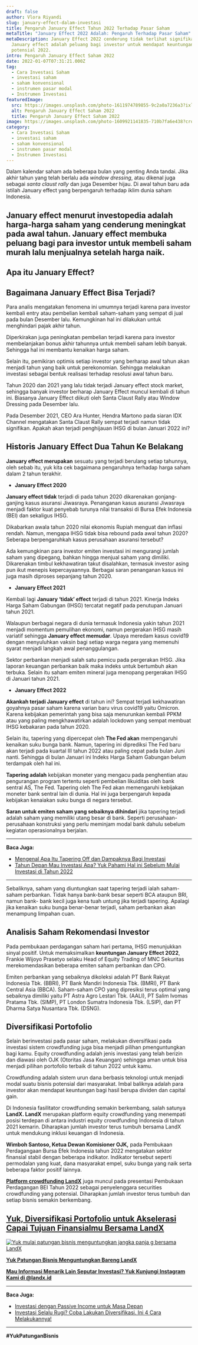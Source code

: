 ```yaml
---
draft: false
author: Vlora Riyandi
slug: january-effect-dalam-investasi
title: Pengaruh January Effect Tahun 2022 Terhadap Pasar Saham
metaTitle: "January Effect 2022 Adalah: Pengaruh Terhadap Pasar Saham"
metaDescription: January Effect 2022 cenderung tidak terlihat signifikan.
  January effect adalah peluang bagi investor untuk mendapat keuntungan saham
  potensial 2022.
intro: Pengaruh January Effect Saham 2022
date: 2022-01-07T07:31:21.000Z
tag:
  - Cara Investasi Saham
  - investasi saham
  - saham konvensional
  - instrumen pasar modal
  - Instrumen Investasi
featuredImage:
  src: https://images.unsplash.com/photo-1611974789855-9c2a0a7236a3?ixlib=rb-1.2.1&ixid=MnwxMjA3fDB8MHxwaG90by1wYWdlfHx8fGVufDB8fHx8&auto=format&fit=crop&w=870&q=80
  alt: Pengaruh January Effect Saham 2022
  title: Pengaruh January Effect Saham 2022
image: https://images.unsplash.com/photo-1609921141835-710b7fa6e438?crop=entropy&cs=tinysrgb&fit=max&fm=jpg&ixid=MnwxMTc3M3wwfDF8c2VhcmNofDZ8fGphbnVhcnklMjBlZmZlY3R8ZW58MHx8fHwxNjQxNTM5NjY4&ixlib=rb-1.2.1&q=80&w=1080
category:
  - Cara Investasi Saham
  - investasi saham
  - saham konvensional
  - instrumen pasar modal
  - Instrumen Investasi
---
```

Dalam kalendar saham ada beberapa bulan yang penting Anda tandai. Jika akhir tahun yang telah berlalu ada *window dressing*, atau dikenal juga sebagai *santa claust rally* dan juga Desember hijau. Di awal tahun baru ada istilah January effect yang berpengaruh terhadap iklim dunia saham Indonesia.

## **January effect** menurut investopedia adalah harga-harga saham yang cenderung meningkat pada awal tahun. January effect membuka peluang bagi para investor untuk membeli saham murah lalu menjualnya setelah harga naik.

## Apa itu January Effect?

## Bagaimana January Effect Bisa Terjadi?

Para analis mengatakan fenomena ini umumnya terjadi karena para investor kembali entry atau pembelian kembali saham-saham yang sempat di jual pada bulan Desember lalu. Kemungkinan hal ini dilakukan untuk menghindari pajak akhir tahun.

Diperkirakan juga peningkatan pembelian terjadi karena para investor membelanjakan bonus akhir tahunnya untuk membeli saham lebih banyak. Sehingga hal ini membantu kenaikan harga saham.

Selain itu, pemikiran optimis setiap investor yang berharap awal tahun akan menjadi tahun yang baik untuk perekonomian. Sehingga melakukan investasi sebagai bentuk realisasi terhadap resolusi awal tahun baru.

Tahun 2020 dan 2021 yang lalu tidak terjadi January effect stock market, sehingga banyak investor berharap January Effect muncul kembali di tahun ini. Biasanya January Effect diikuti oleh Santa Claust Rally atau Window Dressing pada Desember lalu.

Pada Desember 2021, CEO Ara Hunter, Hendra Martono pada siaran IDX Channel mengatakan Santa Claust Rally sempat terjadi namun tidak signifikan. Apakah akan terjadi penghijauan IHSG di bulan Januari 2022 ini?

## Historis January Effect Dua Tahun Ke Belakang

**January effect merupakan** sesuatu yang terjadi berulang setiap tahunnya, oleh sebab itu, yuk kita cek bagaimana pengaruhnya terhadap harga saham dalam 2 tahun terakhir.

* **January Effect 2020**

**January effect tidak** terjadi di pada tahun 2020 dikarenakan gonjang-ganjing kasus asuransi Jiwasraya. Penanganan kasus asuransi Jiwasraya menjadi faktor kuat penyebab turunya nilai transaksi di Bursa Efek Indonesia (BEI) dan sekaligus IHSG.

Dikabarkan awala tahun 2020 nilai ekonomis Rupiah menguat dan inflasi rendah. Namun, mengapa IHSG tidak bisa rebound pada awal tahun 2020? Seberapa berpengaruhkah kasus perusahaan asuransi tersebut?

Ada kemungkinan para investor emiten investasi ini mengurangi jumlah saham yang dipegang, bahkan hingga menjual saham yang dimiliki. Dikarenakan timbul kekhawatiran takut disalahkan, termasuk investor asing pun ikut menepis kepercayaannya. Berbagai saran penanganan kasus ini juga masih diproses sepanjang tahun 2020.

* **January Effect 2021**

Kembali lagi **January ‘tidak’ effect** terjadi di tahun 2021. Kinerja Indeks Harga Saham Gabungan (IHSG) tercatat negatif pada penutupan Januari tahun 2021.

Walaupun berbagai negara di dunia termasuk Indonesia yakin tahun 2021 menjadi momentum pemulihan ekonomi, namun pergerakan IHSG masih variatif sehingga **January effect memudar**. Upaya meredam kasus covid19 dengan menyuluhkan vaksin bagi setiap warga negara yang memenuhi syarat menjadi langkah awal penanggulangan.

Sektor perbankan menjadi salah satu pemicu pada pergerakan IHSG. Jika laporan keuangan perbankan baik maka indeks untuk bertumbuh akan terbuka. Selain itu saham emiten mineral juga menopang pergerakan IHSG di Januari tahun 2021.

* **January Effect 2022**

**Akankah terjadi January effect** di tahun ini? Sempat terjadi kekhawatiran goyahnya pasar saham karena varian baru virus covid19 yaitu Omicron. Karena kebijakan pemerintah yang bisa saja menurunkan kembali PPKM atau yang paling mengkhawatirkan adalah lockdown yang sempat membuat IHSG kebakaran pada tahun 2020.

Selain itu, tapering yang dipercepat oleh **The Fed akan** mempengaruhi kenaikan suku bunga bank.  Namun, tapering ini diprediksi The Fed baru akan terjadi pada kuartal III tahun 2022 atau paling cepat pada bulan Juni nanti. Sehingga di bulan Januari ini Indeks Harga Saham Gabungan belum terdampak oleh hal ini.

**Tapering adalah** kebijakan moneter yang mengacu pada penghentian atau pengurangan program tertentu seperti pembelian likuiditas oleh bank sentral AS, The Fed. Tapering oleh The Fed akan memengaruhi kebijakan moneter bank sentral lain di dunia. Hal ini juga berpengaruh kepada kebijakan kenaiakan suku bunga di negara tersebut.

**Saran untuk emiten saham yang sebaiknya dihindari** jika tapering terjadi adalah saham yang memiliki utang besar di bank. Seperti perusahaan-perusahaan konstruksi yang perlu meminjam modal bank dahulu sebelum kegiatan operasionalnya berjalan.

- - -

**Baca Juga:**

* [Mengenal Apa Itu Tapering Off dan Dampaknya Bagi Investasi](https://landx.id/blog/tapering-adalah/)
* [Tahun Depan Mau Investasi Apa? Yuk Pahami Hal ini Sebelum Mulai Investasi di Tahun 2022](https://landx.id/blog/hal-penting-yang-harus-dipahami-saat-berinvestasi-di-tahun-2022/)

- - -

Sebaliknya, saham yang diuntungkan saat tapering terjadi ialah saham-saham perbankan. Tidak hanya bank-bank besar seperti BCA ataupun BRI, namun bank- bank kecil juga kena tuah untung jika terjadi tapering. Apalagi jika kenaikan suku bunga benar-benar terjadi, saham perbankan akan menampung limpahan cuan.

## Analisis Saham Rekomendasi Investor

Pada pembukaan perdagangan saham hari pertama, IHSG menunjukkan sinyal positif. Untuk memaksimalkan **keuntungan January Effect 2022**, Frankie Wijoyo Prasetyo selaku Head of Equity Trading of MNC Sekuritas merekomendasikan beberapa emiten saham perbankan dan CPO.

Emiten perbankan yang sebaiknya dikoleksi adalah PT Bank Rakyat Indonesia Tbk. (BBRI), PT Bank Mandiri Indonesia Tbk. (BMRI), PT Bank Central Asia (BBCA). Saham-saham CPO yang dipresiksi terus optimal yang sebaiknya dimiliki yaitu PT Astra Agro Lestari Tbk. (AALI), PT Salim Ivomas Pratama Tbk. (SIMP), PT London Sumatra Indonesia Tbk. (LSIP), dan PT Dharma Satya Nusantara Tbk. (DSNG).

## Diversifikasi Portofolio

Selain berinvestasi pada pasar saham, melakukan diversifikasi pada investasi sistem crowdfunding juga bisa menjadi pilihan pmenguntungkan bagi kamu. Equity crowdfunding adalah jenis investasi yang telah berizin dan diawasi oleh OJK (Otoritas Jasa Keuangan) sehingga aman untuk bisa menjadi pilihan portofolio terbaik di tahun 2022 untuk kamu.

Crowdfunding adalah sistem urun dana berbasis teknologi untuk menjadi modal suatu bisnis potensial dari masyarakat. Imbal baliknya adalah para investor akan mendapat keuntungan bagi hasil berupa dividen dan capital gain.

Di Indonesia fasilitator crowdfunding semakin berkembang, salah satunya **LandX. LandX** merupakan platform equity crowdfunding yang menempati posisi terdepan di antara industri equity crowdfunding Indonesia di tahun 2021 kemarin. Diharapkan jumlah investor terus tumbuh bersama LandX untuk mendukung inklusi keuangan di Indonesia.

**Wimboh Santoso, Ketua Dewan Komisioner OJK,** pada Pembukaan Perdagangaan Bursa Efek Indonesia tahun 2022 mengatakan sektor finansial stabil dengan beberapa indikator. Indikator tersebut seperti permodalan yang kuat, dana masyarakat empel, suku bunga yang naik serta beberapa faktor positif lainnya.

**[Platform crowdfunding LandX](https://landx.id/project/)**  juga muncul pada presentasi Pembukaan Perdagangan BEI Tahun 2022 sebagai penyelenggara securities crowdfunding yang potensial. Diharapkan jumlah investor terus tumbuh dan setiap bisnis semakin berkembang.

## [Yuk, Diversifikasi Portofolio untuk Akselerasi Capai Tujuan Finansialmu Bersama LandX](https://landx.id/project/?utm_source=Blog&utm_medium=organic+keyword&utm_campaign=blog&utm_id=Blog)

[![Yuk mulai patungan bisnis menguntungkan jangka panja g bersama LandX](https://accountgram-production.sfo2.cdn.digitaloceanspaces.com/landx_ghost/2021/09/Equity-Crowdfunding-di-Indonesia-1--3.png)](https://landx.id/project/?utm_source=Blog&utm_medium=organic+keyword&utm_campaign=blog&utm_id=Blog)

**[Yuk Patungan Bisnis Menguntungkan Bareng LandX](https://landx.id/project/)**

**[Mau Informasi Menarik Lain Seputar Investasi? Yuk Kunjungi Instagram Kami di @landx.id](https://www.instagram.com/landx.id/?utm_medium=copy_link)**

- - -

**Baca Juga:**

* [Investasi dengan Passive Income untuk Masa Depan](https://landx.id/blog/investasi-dengan-passive-income-untuk-masa-depan/)
* [Investasi Selalu Rugi? Coba Lakukan Diversifikasi. Ini 4 Cara Melakukannya!](https://landx.id/blog/arti-penting-diversifikasi-dalam-investasi/)

- - -

**\#YukPatunganBisnis**